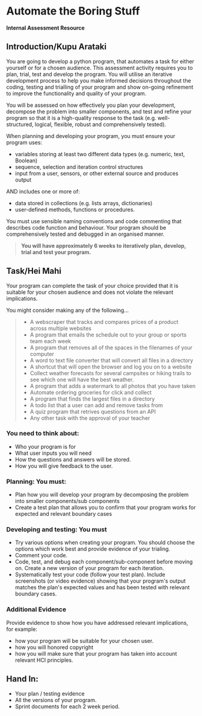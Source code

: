 # Automate the Boring Stuff
**Internal Assessment Resource**

## Introduction/Kupu Arataki

You are going to develop a python program, that automates a task for either yourself or for a chosen audience. This assessment activity requires you to plan, trial, test and develop the program. You will utilise an iterative development process to help you make informed decisions throughout the coding, testing and trialling of your program and show on-going refinement to improve the functionality and quality of your program.

You will be assessed on how effectively you plan your development, decompose the problem into smaller components, and test and refine your program so that it is a high-quality response to the task (e.g. well-structured, logical, flexible, robust and comprehensively tested).

When planning and developing your program, you must ensure your program uses:

- variables storing at least two different data types (e.g. numeric, text, Boolean)
- sequence, selection and iteration control structures
- input from a user, sensors, or other external source and produces output

AND includes one or more of:

- data stored in collections (e.g. lists arrays, dictionaries)
- user-defined methods, functions or procedures.

You must use sensible naming conventions and code commenting that describes code function and behaviour. Your program should be comprehensively tested and debugged in an organised manner.

> **You will have approximately 6 weeks to iteratively plan, develop, trial and test your program.** 


## Task/Hei Mahi

Your program can complete the task of your choice provided that it is suitable for your chosen audience and does not violate the relevant implications.

You might consider making any of the following…


>- A webscraper that tracks and compares prices of a product across multiple websites
>- A program that emails the schedule out to your group or sports team each week
>- A program that removes all of the spaces in the filenames of your computer
>- A word to text file converter that will convert all files in a directory
>- A shortcut that will open the browser and log you on to a website
>- Collect weather forecasts for several campsites or hiking trails to see which one will have the best weather.
>- A program that adds a watermark to all photos that you have taken
>- Automate ordering groceries for click and collect
>- A program that finds the largest files in a directory
>- A todo list that a user can add and remove tasks from
>- A quiz program that retrives questions from an API
>- Any other task with the approval of your teacher

### You need to think about:

- Who your program is for
- What user inputs you will need
- How the questions and answers will be stored.
- How you will give feedback to the user.

### Planning: You must:

- Plan how you will develop your program by decomposing the problem into smaller components/sub components
- Create a test plan that allows you to confirm that your program works for expected and relevant boundary cases

### Developing and testing: You must

- Try various options when creating your program. You should choose the options which work best and provide evidence of your trialing.
- Comment your code.
- Code, test, and debug each component/sub-component before moving on. Create a new version of your program for each iteration.
- Systematically test your code (follow your test plan). Include screenshots (or video evidence) showing that your program's output matches the plan's expected values and has been tested with relevant boundary cases.

### Additional Evidence

Provide evidence to show how you have addressed relevant implications, for example:

- how your program will be suitable for your chosen user.
- how you will honored copyright
- how you will make sure that your program has taken into account relevant HCI principles.

## Hand In:

- Your plan / testing evidence
- All the versions of your program.
- Sprint documents for each 2 week period.
